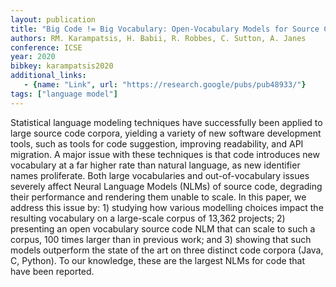 ```yaml
---
layout: publication
title: "Big Code != Big Vocabulary: Open-Vocabulary Models for Source Code"
authors: RM. Karampatsis, H. Babii, R. Robbes, C. Sutton, A. Janes 
conference: ICSE
year: 2020
bibkey: karampatsis2020
additional_links:
   - {name: "Link", url: "https://research.google/pubs/pub48933/"}
tags: ["language model"]
---
```

Statistical language modeling techniques have successfully been applied to large source code corpora, yielding a variety of new software development tools, such as tools for code suggestion, improving readability, and API migration. A major issue with these techniques is that code introduces new vocabulary at a far higher rate than natural language, as new identifier names proliferate. Both large vocabularies and out-of-vocabulary issues severely affect Neural Language Models (NLMs) of source code, degrading their performance and rendering them unable to scale. In this paper, we address this issue by: 1) studying how various modelling choices impact the resulting vocabulary on a large-scale corpus of 13,362 projects; 2) presenting an open vocabulary source code NLM that can scale to such a corpus, 100 times larger than in previous work; and 3) showing that such models outperform the state of the art on three distinct code corpora (Java, C, Python). To our knowledge, these are the largest NLMs for code that have been reported.
